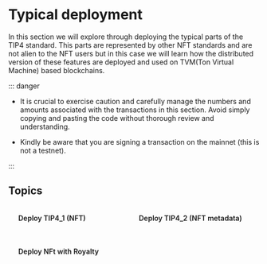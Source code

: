 
# Typical deployment

In this section we will explore through deploying the typical parts of the TIP4 standard.
This parts are represented by other NFT standards and are not alien to the NFT users but in this case we will learn how the distributed version of these features are deployed and used on TVM(Ton Virtual Machine) based blockchains.

::: danger
- It is crucial to exercise caution and carefully manage the numbers and amounts associated with the transactions in this section. Avoid simply copying and pasting the code without thorough review and understanding.

- Kindly be aware that you are signing a transaction on the mainnet (this is not a testnet).

:::

## Topics
<div class="sections-container">
  <div class="bridge-section-row">
    <a href="/docs/usage/typical/1.html">
      <span class="bridge-section">Deploy TIP4_1 (NFT)</span>
    </a>
    <a href="/docs/usage/typical/2.html">
      <span class="bridge-section">Deploy TIP4_2 (NFT metadata)</span>
    </a>
  </div>
  <div class="bridge-section-row">
    <a href="/docs/usage/typical/royalty.html">
      <span class="bridge-section">Deploy NFt with Royalty</span>
    </a>

  </div>

</div>

<style>
.bridge-section-row {
  display: flex;
  flex-wrap: wrap;
  justify-content: space-between;
  margin : 10px;
  cursor: pointer;;

}

.sections-container a{
    flex : 1;
    text-decoration: none;
}
.bridge-section {
  background-color: var(--vp-c-bg-mute);
  transition: background-color 0.1s;
  width : 98%;
  display: flex;
  padding: 1rem 0 1rem 10px;
  border: 1px solid var(--vp-c-divider);
  border-radius: 8px;
  font-weight: 600;
  font-size: 14px;
  text-align: left;
  margin-bottom: 0.5rem;
}
</style>

